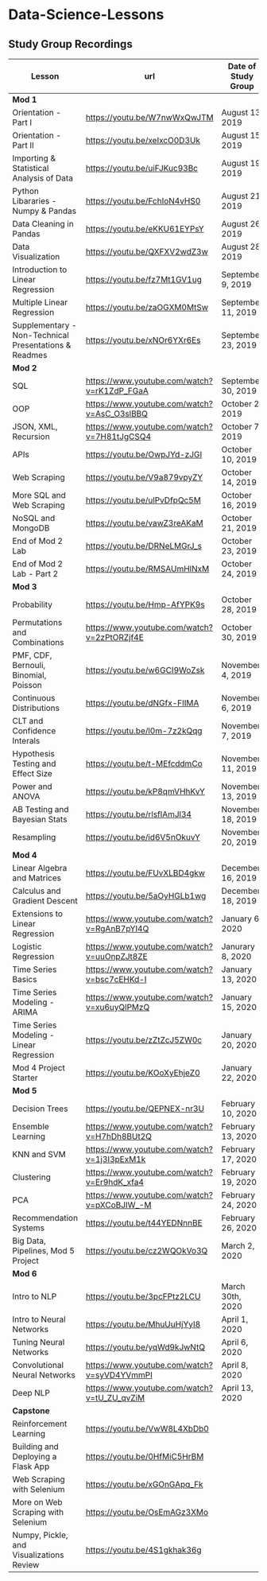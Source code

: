 # Data-Science-Lessons
## Study Group Recordings
|Lesson| url | Date of Study Group | Github Repo |
|------|-----| ---- | --- |
| **Mod 1** |
| Orientation - Part I | https://youtu.be/W7nwWxQwJTM | August 13, 2019 | - |
| Orientation - Part II | https://youtu.be/xeIxcO0D3Uk | August 15, 2019| - |
| Importing & Statistical Analysis of Data | https://youtu.be/uiFJKuc93Bc | August 19, 2019 | https://github.com/cyranothebard/ds_career_studygroupnotes/blob/master/M01S03.ipynb |
| Python Libararies - Numpy & Pandas| https://youtu.be/FchIoN4vHS0 | August 21, 2019| - |
| Data Cleaning in Pandas | https://youtu.be/eKKU61EYPsY | August 26, 2019| - |
| Data Visualization | https://youtu.be/QXFXV2wdZ3w | August 28, 2019| - |
| Introduction to Linear Regression | https://youtu.be/fz7Mt1GV1ug | September 9, 2019| - |
| Multiple Linear Regression | https://youtu.be/zaOGXM0MtSw | September 11, 2019| - |
| Supplementary - Non-Technical Presentations & Readmes | https://youtu.be/xNOr6YXr6Es | September 23, 2019 | - |
| **Mod 2** | 
| SQL | https://www.youtube.com/watch?v=rK1ZdP_FGaA | September 30, 2019 | https://github.com/matthewsparr/Data-Science-Lessons/tree/master/Mod%202/SQL |
| OOP | https://www.youtube.com/watch?v=AsC_O3slBBQ | October 2, 2019 | https://github.com/matthewsparr/Data-Science-Lessons/tree/master/Mod%202/OOP |
| JSON, XML, Recursion | https://www.youtube.com/watch?v=7H81tJgCSQ4 | October 7, 2019 | https://github.com/matthewsparr/Data-Science-Lessons/tree/master/Mod%202/JSON-XML-Recur |
| APIs | https://youtu.be/OwpJYd-zJGI | October 10, 2019 | https://github.com/matthewsparr/Data-Science-Lessons/tree/master/Mod%202/APIs |
| Web Scraping | https://youtu.be/V9a879vpyZY | October 14, 2019 | https://github.com/matthewsparr/Data-Science-Lessons/tree/master/Mod%202/Web%20Scraping |
| More SQL and Web Scraping | https://youtu.be/ulPvDfpQc5M | October 16, 2019 | https://github.com/matthewsparr/Data-Science-Lessons/tree/master/Mod%202/Extra%20SQL%2C%20Web%20Scraping |
| NoSQL and MongoDB | https://youtu.be/vawZ3reAKaM | October 21, 2019 | https://github.com/matthewsparr/Data-Science-Lessons/tree/master/Mod%202/MongoDB |
| End of Mod 2 Lab | https://youtu.be/DRNeLMGrJ_s | October 23, 2019 | https://github.com/matthewsparr/Data-Science-Lessons/tree/master/Mod%202/End%20of%20Mod%202 |
| End of Mod 2 Lab - Part 2 | https://youtu.be/RMSAUmHlNxM | October 24, 2019 | https://github.com/matthewsparr/Data-Science-Lessons/tree/master/Mod%202/End%20of%20Mod%202 |
| **Mod 3** |
| Probability  | https://youtu.be/Hmp-AfYPK9s | October 28, 2019 | https://github.com/matthewsparr/Data-Science-Lessons/tree/master/Mod%203/Probability |
| Permutations and Combinations | https://www.youtube.com/watch?v=2zPtORZjf4E | October 30, 2019 | https://github.com/matthewsparr/Data-Science-Lessons/tree/master/Mod%203/Permutations%20and%20Combinations |
| PMF, CDF, Bernouli, Binomial, Poisson | https://youtu.be/w6GCI9WoZsk | November 4, 2019 | https://github.com/matthewsparr/Data-Science-Lessons/tree/master/Mod%203/Distributions |
| Continuous Distributions | https://youtu.be/dNGfx-FIIMA | November 6, 2019 | https://github.com/matthewsparr/Data-Science-Lessons/tree/master/Mod%203/Distributions | 
| CLT and Confidence Interals | https://youtu.be/l0m-7z2kQqg | November 7, 2019 | https://github.com/matthewsparr/Data-Science-Lessons/tree/master/Mod%203/CLT%20and%20Confidence%20Intervals | 
| Hypothesis Testing and Effect Size | https://youtu.be/t-MEfcddmCo | November 11, 2019 | https://github.com/matthewsparr/Data-Science-Lessons/tree/master/Mod%203/Hypothesis%20Testing | 
| Power and  ANOVA | https://youtu.be/kP8qmVHhKvY | November 13, 2019 | https://github.com/matthewsparr/Data-Science-Lessons/tree/master/Mod%203/Power%20and%20ANOVA |
| AB Testing and Bayesian Stats | https://youtu.be/rlsflAmJl34 | November 18, 2019 | https://github.com/matthewsparr/Data-Science-Lessons/tree/master/AB%20Testing%20and%20Bayesian%20Stats | 
| Resampling | https://youtu.be/id6V5nOkuvY | November 20, 2019 | https://github.com/matthewsparr/Data-Science-Lessons/tree/master/Mod%203/Resampling |
| **Mod 4** | 
| Linear Algebra and Matrices | https://youtu.be/FUvXLBD4gkw | December 16, 2019 | https://github.com/matthewsparr/Data-Science-Lessons/tree/master/Mod%204/Linear%20Algebra%20and%20Matrices | 
| Calculus and Gradient Descent | https://youtu.be/5aOyHGLb1wg | December 18, 2019 | https://github.com/matthewsparr/Data-Science-Lessons/tree/master/Mod%204/Calculus%20and%20Gradient%20Descent |
| Extensions to Linear Regression | https://www.youtube.com/watch?v=RgAnB7pYI4Q | January 6, 2020 | https://github.com/matthewsparr/Data-Science-Lessons/tree/master/Mod%204/Extensions%20To%20Linear%20Regression
| Logistic Regression | https://www.youtube.com/watch?v=uuOnpZJt8ZE | Janurary 8, 2020 | https://github.com/matthewsparr/Data-Science-Lessons/tree/master/Mod%204/Logistic%20Regression |
| Time Series Basics | https://www.youtube.com/watch?v=bsc7cEHKd-I | January 13, 2020 | https://github.com/matthewsparr/Data-Science-Lessons/tree/master/Mod%204/Time%20Series |
| Time Series Modeling - ARIMA | https://www.youtube.com/watch?v=xu6uyQlPMzQ | January 15, 2020 | https://github.com/matthewsparr/Data-Science-Lessons/tree/master/Mod%204/ARIMA|
| Time Series Modeling - Linear Regression | https://youtu.be/zZtZcJ5ZW0c | January 20, 2020 | https://github.com/matthewsparr/Data-Science-Lessons/tree/master/Mod%204/Time%20Series%20with%20Linear%20Regression |
| Mod 4 Project Starter | https://youtu.be/KOoXyEhjeZ0 | January 22, 2020 | https://github.com/matthewsparr/Data-Science-Lessons/tree/master/Mod%204 |
| **Mod 5** |
| Decision Trees | https://youtu.be/QEPNEX-nr3U | February 10, 2020 | https://github.com/matthewsparr/Data-Science-Lessons/tree/master/Mod%205/Decision%20Trees |
| Ensemble Learning | https://www.youtube.com/watch?v=H7hDh8BUt2Q | February 13, 2020 | https://github.com/matthewsparr/Data-Science-Lessons/tree/master/Mod%205/Ensemble%20Methods |
| KNN and SVM | https://www.youtube.com/watch?v=1j3I3pExM1k | February 17, 2020 | https://github.com/matthewsparr/Data-Science-Lessons/tree/master/Mod%205/KNN%20and%20SVM |
| Clustering | https://www.youtube.com/watch?v=Er9hdK_xfa4 | February 19, 2020 | https://github.com/matthewsparr/Data-Science-Lessons/tree/master/Mod%205/Clustering |
| PCA | https://www.youtube.com/watch?v=pXCoBJIW_-M | February 24, 2020 | https://github.com/matthewsparr/Data-Science-Lessons/tree/master/Mod%205/PCA |
| Recommendation Systems | https://youtu.be/t44YEDNnnBE | February 26, 2020 | https://github.com/matthewsparr/Data-Science-Lessons/tree/master/Mod%205/Recommendation%20Systems |
| Big Data, Pipelines, Mod 5 Project | https://youtu.be/cz2WQOkVo3Q | March 2, 2020 | https://github.com/matthewsparr/Data-Science-Lessons/tree/master/Mod%205/Big%20Data https://github.com/matthewsparr/Data-Science-Lessons/tree/master/Mod%205/Pipelines |
| **Mod 6** | 
| Intro to NLP | https://youtu.be/3pcFPtz2LCU | March 30th, 2020 | https://github.com/matthewsparr/Data-Science-Lessons/tree/master/Mod%206/Intro%20to%20NLP |
| Intro to Neural Networks | https://youtu.be/MhuUuHjYyI8 | April 1, 2020 | https://github.com/matthewsparr/Data-Science-Lessons/tree/master/Mod%206/Intro%20to%20Neural%20Networks |
| Tuning Neural Networks | https://youtu.be/yqWd9kJwNtQ | April 6, 2020 | https://github.com/matthewsparr/Data-Science-Lessons/tree/master/Mod%206/Tuning%20Neural%20Networks |
| Convolutional Neural Networks | https://www.youtube.com/watch?v=syVD4YVmmPI | April 8, 2020 | https://github.com/matthewsparr/Data-Science-Lessons/tree/master/Mod%206/Convolutional%20Neural%20Networks |
| Deep NLP | https://www.youtube.com/watch?v=tU_ZU_qvZiM | April 13, 2020 | https://github.com/matthewsparr/Data-Science-Lessons/tree/master/Mod%206/Deep%20NLP |
| **Capstone** |
| Reinforcement Learning | https://youtu.be/VwW8L4XbDb0 | | https://github.com/matthewsparr/Data-Science-Lessons/tree/master/Mod%206/Reinforcement%20Learning |
| Building and Deploying a Flask App | https://youtu.be/0HfMiC5HrBM | | https://github.com/matthewsparr/Data-Science-Lessons/tree/master/Mod%206/Deploying%20Machine%20Learning%20Projects |
| Web Scraping with Selenium | https://youtu.be/xGOnGApq_Fk | | https://github.com/matthewsparr/Data-Science-Lessons/tree/master/Mod%206/Selenium |
| More on Web Scraping with Selenium | https://youtu.be/OsEmAGz3XMo | | | 
| Numpy, Pickle, and Visualizations Review | https://youtu.be/4S1gkhak36g | | | 

